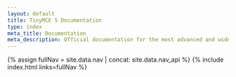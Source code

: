 ```yaml
---
layout: default
title: TinyMCE 5 Documentation
type: index
meta_title: Documentation
meta_description: Official documentation for the most advanced and widely deployed rich text editor platform.
---
```


{% assign fullNav = site.data.nav | concat: site.data.nav_api %}
{% include index.html links=fullNav %}
